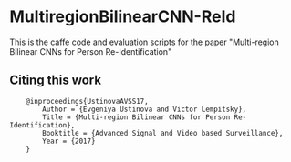 # MultiregionBilinearCNN-ReId


This is the caffe code and evaluation scripts for the paper "Multi-region Bilinear CNNs for Person Re-Identification" 

## Citing this work 
        @inproceedings{UstinovaAVSS17,  
            Author = {Evgeniya Ustinova and Victor Lempitsky},  
            Title = {Multi-region Bilinear CNNs for Person Re-Identification},  
            Booktitle = {Advanced Signal and Video based Surveillance},  
            Year = {2017}  
        }
